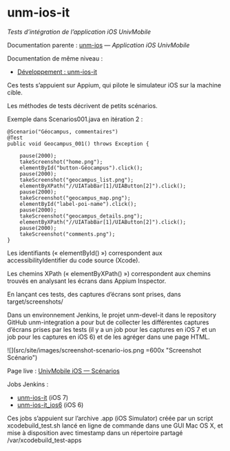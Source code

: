 unm-ios-it
==========

_Tests d’intégration de l’application iOS UnivMobile_

Documentation parente : [unm-ios](../README.md) — _Application iOS UnivMobile_

Documentation de même niveau :

  * [Développement : unm-ios-it](Devel.md) 
  
Ces tests s’appuient sur Appium, qui pilote le simulateur iOS sur la machine cible.

Les méthodes de tests décrivent de petits scénarios.

Exemple dans Scenarios001.java en itération 2 :

    @Scenario("Géocampus, commentaires")
	@Test
	public void Geocampus_001() throws Exception {

		pause(2000);
		takeScreenshot("home.png");
		elementById("button-Géocampus").click();
		pause(2000);
		takeScreenshot("geocampus_list.png");
		elementByXPath("//UIATabBar[1]/UIAButton[2]").click();
		pause(2000);
		takeScreenshot("geocampus_map.png");
		elementById("label-poi-name").click();
		pause(2000);
		takeScreenshot("geocampus_details.png");
		elementByXPath("//UIATabBar[1]/UIAButton[2]").click();
		pause(2000);
		takeScreenshot("comments.png");
	}

Les identifiants (« elementById() ») correspondent aux accessibilityIdentifier du code source (Xcode).

Les chemins XPath (« elementByXPath() ») correspondent aux chemins trouvés en
analysant les écrans dans Appium Inspector.

En lançant ces tests, des captures d’écrans sont prises, dans target/screenshots/

Dans un environnement Jenkins,
le projet unm-devel-it dans le repository GitHub unm-integration
a pour but de collecter les différentes captures d’écrans prises par les tests (il y a un job pour les captures en iOS 7 et un job pour les captures en iOS 6) et de les agréger dans une page HTML.

![](src/site/images/screenshot-scenario-ios.png =600x "Screenshot Scénario")

Page live : [UnivMobile iOS — Scénarios](http://univmobile.vswip.com/job/unm-devel-it/lastSuccessfulBuild/artifact/unm-devel-it/target/unm-ios-it-scenarios-dump.html)

Jobs Jenkins :

  * [unm-ios-it](http://univmobile.vswip.com/job/unm-ios-it/) (iOS 7)
  * [unm-ios-it_ios6](http://univmobile.vswip.com/job/unm-ios-it_ios6/) (iOS 6)

Ces jobs s’appuient sur l’archive .app (iOS Simulator) créée
par un script xcodebuild_test.sh lancé en ligne de commande dans une GUI Mac OS X, et mise à disposition
avec timestamp dans un répertoire partagé /var/xcodebuild_test-apps
